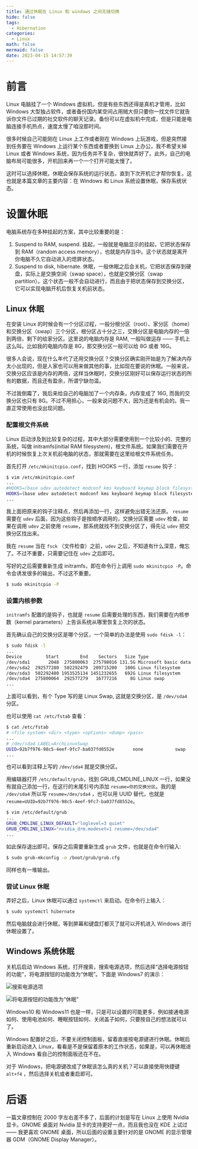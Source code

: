 ```yaml
---
title: 通过休眠在 Linux 和 windows 之间无缝切换
hide: false
tags:
  - Hibernation
categories:
  - Linux
math: false
mermaid: false
date: 2023-04-15 14:57:39
---
```


# 前言

Linux 电脑挂了一个 Windows 虚拟机，但是有些东西还得是真机才管用，比如 Windows 大型独占软件，或者备份国内某空间占用贼大但只要你一找文件它就告诉你文件已过期的社交软件的聊天记录。备份可以在虚拟机中完成，但是只能是电脑连接手机热点，速度太慢了咱没那时间。

很多时候自己可能刚在 Linux 上工作或者刚在 Windows 上玩游戏，但是突然接到任务要在 Windows 上运行某个东西或者要换到 Linux 上办公，我不希望关掉 Linux 或者 Windows 系统，因为任务并不复杂，很快就弄好了。此外，自己的电脑布局可能很多，开机回来再一个一个打开可能太慢了。

这时可以选择休眠，休眠会保存系统的运行状态，直到下次开机它才帮你恢复。这也就是本篇文章的主要内容：在 Windows 和 Linux 系统设置休眠，保存系统状态。

# 设置休眠

电脑系统存在多种挂起的方案，其中比较重要的是：

1. Suspend to RAM, suspend. 挂起，一般就是电脑显示的挂起，它把状态保存到 RAM（random access memory），也就是内存当中。这个状态就是离开你电脑不久它自动进入的熄屏状态。
2. Suspend to disk, hibernate. 休眠，一般休眠之后会关机，它把状态保存到硬盘，实际上是交换空间（swap space），也就是交换分区（swap partition）。这个状态一般不会自动进行，而且由于把状态保存到交换分区，它可以实现电脑开机后恢复关机前状态。

## Linux 休眠

在安装 Linux 的时候会有一个分区过程，一般分根分区（root）、家分区（home）和交换分区（swap）三个分区，根分区占十分之三，交换分区是电脑内存的一倍到两倍，剩下的给家分区。这里说的电脑内存是 RAM, 一般叫做运存 —— 手机上这么叫。比如我的电脑内存是 8G，那交换分区一般可以给 8G 或者 16G。

很多人会说，现在什么年代了还用交换分区？交换分区确实刚开始是为了解决内存太小出现的，但是人家也可以用来做其他的事，比如现在要说的休眠。一般来说，交换分区应该是内存的两倍，这样当休眠时，交换分区刚好可以保存运行状态的所有的数据，而且还有盈余，所谓宁缺勿滥。

不过我倒霉了，我后来给自己的电脑加了一个内存条，内存变成了 16G, 而我的交换分区也只有 8G。不过不用担心，一般来说问题不大，因为还是有机会的。我一直正常使用也没出现问题。

### 配置根文件系统

Linux 启动涉及到比较复杂的过程，其中大部分需要使用到一个比较小的、完整的系统，叫做 initramfs(initial RAM filesystem)，根文件系统。如果我们需要在开机的时候恢复上次关机前电脑的状态，那就需要在这里给根文件系统任务。

首先打开 `/etc/mkinitcpio.conf`，找到 HOOKS 一行，添加 `resume` 钩子：

```sh
$ vim /etc/mkinitcpio.conf
...
#HOOKS=(base udev autodetect modconf kms keyboard keymap block filesystems fsck) 
HOOKS=(base udev autodetect modconf kms keyboard keymap block filesystems resume fsck)
...
```

我上面把原来的钩子注释点，然后再添加一行，这样避免出错无法还原。 `resume` 需要在 `udev` 后面，因为这些钩子是按顺序调用的，交换分区需要 `udev` 检查，如果在调用 `udev` 之前使用 `resume`，那系统就找不到交换分区了，得先让 `udev` 把交换分区找出来。

我在 `resume` 当在 `fsck` （文件检查）之前，`udev` 之后，不知道有什么深意，俺忘了。不过不重要，只需要记住在 `udev` 之后即可。

写好的之后需要重新生成 initramfs，即在命令行上调用 `sudo mkinitcpio -P`。命令会诱发很多的输出，不过这不重要。

```sh
$ sudo mkinitcpio -P
```

### 设置内核参数

`initramfs` 配置的是钩子，也就是 `resume` 后需要处理的东西，我们需要在内核参数（kernel parameters）上告诉系统从哪里恢复上次的状态。

首先确认自己的交换分区是哪个分区，一个简单的办法是使用 `sudo fdisk -l`：

```sh
$ sudo fdisk -l
...
Device         Start        End    Sectors   Size Type
/dev/sda1       2048  275800063  275798016 131.5G Microsoft basic data
/dev/sda2  292577280  502292479  209715200   100G Linux filesystem
/dev/sda3  502292480 1953525134 1451232655   692G Linux filesystem
/dev/sda4  275800064  292577279   16777216     8G Linux swap
...
```

上面可以看到，有个 Type 写的是 Linux Swap, 这就是交换分区，是 `/dev/sda4` 分区。

也可以使用 `cat /etc/fstab` 查看：

```sh
$ cat /etc/fstab
# <file system> <dir> <type> <options> <dump> <pass>
...
# /dev/sda4 LABEL=ArchLinuxSwap
UUID=92b7f976-98c5-4eef-9fc7-ba037fd8552e       none            swap            defaults        0 0
...
```

也可以看到注释上写的 `/dev/sda4` 就是交换分区。

用编辑器打开 `/etc/default/grub`，找到 GRUB_CMDLINE_LINUX 一行，如果没有就自己添加一行，在这行的末尾引号内添加 `resume=你的交换分区`。我的是 `/dev/sda4` 所以写 `resume=/dev/sda4` ，也可以用 UUID 替代，也就是 `resume=UUID=92b7f976-98c5-4eef-9fc7-ba037fd8552e`。

```sh
$ vim /etc/default/grub
...
GRUB_CMDLINE_LINUX_DEFAULT="loglevel=3 quiet"
GRUB_CMDLINE_LINUX="nvidia_drm.modeset=1 resume=/dev/sda4"
...
```

如此保存退出即可。保存之后需要重新生成 `grub` 文件，也就是在命令行输入:

```sh
$ sudo grub-mkconfig -o /boot/grub/grub.cfg
```

同样也有一堆输出。

### 尝试 Linux 休眠

弄好之后，Linux 休眠可以通过 `systemctl` 来启动。在命令行上输入：

```sh
$ sudo systemctl hibernate
```

然后电脑就会进行休眠，等到屏幕和键盘灯都灭了就可以开机进入 Windows 进行休眠设置了。

## Windows 系统休眠

关机后启动 Windows 系统，打开搜索，搜索电源选项，然后选择“选择电源按钮的功能”，将电源按钮的功能改为“休眠”。下面是 Windows7 的演示：

![搜索电源选项](https://cdn.jsdelivr.net/gh/chunshuyumao/202203@master/2023043/20230415155931.png)

![将电源按钮的功能改为“休眠”](https://cdn.jsdelivr.net/gh/chunshuyumao/202203@master/2023043/20230415160008.png)

Windows10 和 Windows11 也是一样，只是可以设置的可能更多，例如接通电源如何、使用电池如何、睡眠按钮如何、关闭盖子如何，只要按自己的想法就可以了。

Windows 配置好之后，不要关闭控制面板，留着直接按电源键进行休眠。休眠后重新启动进入 Linux，看看是不是保留着原本的工作状态，如果是，可以再休眠进入 Windows 看自己的控制面板还在不在。

对于 Windows，把电源键改成了休眠该怎么真的关机？可以直接使用快捷键 `alt+f4` ，然后选择关机或者重启即可。


# 后语

一篇文章控制在 2000 字左右差不多了，后面的计划是写在 Linux 上使用 Nvidia 显卡。GNOME 桌面对 Nvidia 显卡的支持更好一点，而且我也没在 KDE 上试过 —— 我更喜欢 GNOME 桌面，所以后面的设置主要针对的是 GNOME 的显示管理器 GDM（GNOME Display Manager）。
